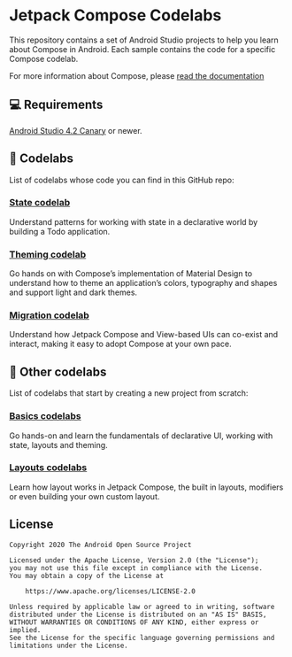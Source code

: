# Jetpack Compose Codelabs

This repository contains a set of Android Studio projects to help you learn about
Compose in Android. Each sample contains the code for a specific Compose codelab.

For more information about Compose, please [read the documentation](https://developer.android.com/jetpack/compose)

## 💻 Requirements

[Android Studio 4.2 Canary](https://developer.android.com/studio/preview/index.html) or newer.

## 🧬 Codelabs

List of codelabs whose code you can find in this GitHub repo:

### [State codelab](https://codelabs.developers.google.com/codelabs/jetpack-compose-state)

Understand patterns for working with state in a declarative world by building a Todo application.

### [Theming codelab](https://codelabs.developers.google.com/codelabs/jetpack-compose-theming)

Go hands on with Compose’s implementation of Material Design to understand how to theme an
application’s colors, typography and shapes and support light and dark themes.

### [Migration codelab](https://codelabs.developers.google.com/codelabs/jetpack-compose-migration)

Understand how Jetpack Compose and View-based UIs can co-exist and interact, making it easy to
adopt Compose at your own pace.

## 🧬 Other codelabs

List of codelabs that start by creating a new project from scratch:

### [Basics codelabs](https://codelabs.developers.google.com/codelabs/jetpack-compose-basics)

Go hands-on and learn the fundamentals of declarative UI, working with state, layouts and theming.

### [Layouts codelabs](https://codelabs.developers.google.com/codelabs/jetpack-compose-layouts)

Learn how layout works in Jetpack Compose, the built in layouts, modifiers or even building your
own custom layout.

## License

```
Copyright 2020 The Android Open Source Project

Licensed under the Apache License, Version 2.0 (the "License");
you may not use this file except in compliance with the License.
You may obtain a copy of the License at

    https://www.apache.org/licenses/LICENSE-2.0

Unless required by applicable law or agreed to in writing, software
distributed under the License is distributed on an "AS IS" BASIS,
WITHOUT WARRANTIES OR CONDITIONS OF ANY KIND, either express or implied.
See the License for the specific language governing permissions and
limitations under the License.
```
